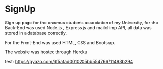 # SignUp

Sign up page for the erasmus students association of my University, for the Back-End was used Node.js , Express.js and mailchimp API, all data was stored in a database correctly.

For the Front-End was used HTML, CSS and Bootsrap.

The website was  hosted through Heroku

test: https://gyazo.com/6f5afad0010205bb554766711493b294

